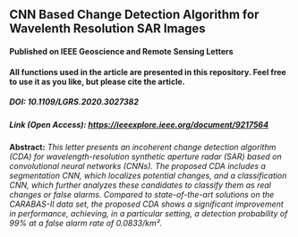 ## CNN Based Change Detection Algorithm for Wavelenth Resolution SAR Images
#### Published on IEEE Geoscience and Remote Sensing Letters
#### All functions used in the article are presented in this repository. Feel free to use it as you like, but please cite the article.


##### DOI: 10.1109/LGRS.2020.3027382
##### Link (Open Access): https://ieeexplore.ieee.org/document/9217564

**Abstract:** *This letter presents an incoherent change detection algorithm (CDA) for wavelength-resolution synthetic aperture radar (SAR) based on convolutional neural networks (CNNs). The proposed CDA includes a segmentation CNN, which localizes potential changes, and a classification CNN, which further analyzes these candidates to classify them as real changes or false alarms. Compared to state-of-the-art solutions on the CARABAS-II data set, the proposed CDA shows a significant improvement in performance, achieving, in a particular setting, a detection probability of 99% at a false alarm rate of 0.0833/km².*


